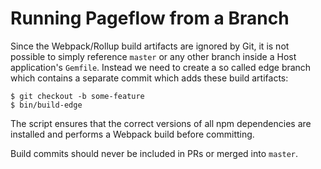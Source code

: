 # Running Pageflow from a Branch

Since the Webpack/Rollup build artifacts are ignored by Git, it is not
possible to simply reference `master` or any other branch inside a
Host application's `Gemfile`. Instead we need to create a so called
edge branch which contains a separate commit which adds these build
artifacts:

    $ git checkout -b some-feature
    $ bin/build-edge

The script ensures that the correct versions of all npm dependencies
are installed and performs a Webpack build before committing.

Build commits should never be included in PRs or merged into `master`.
